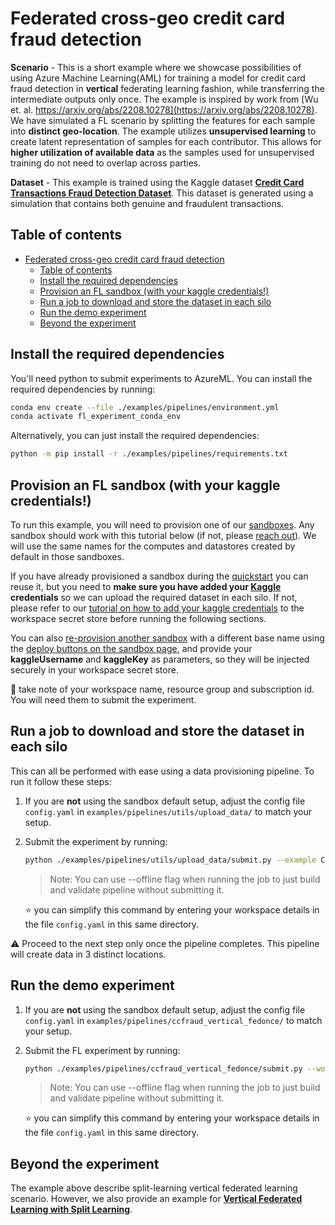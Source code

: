 # Federated cross-geo credit card fraud detection

**Scenario** - This is a short example where we showcase possibilities of using Azure Machine Learning(AML) for training a model for credit card fraud detection in **vertical** federating learning fashion, while transferring the intermediate outputs only once. The example is inspired by work from [Wu et. al. https://arxiv.org/abs/2208.10278](https://arxiv.org/abs/2208.10278). We have simulated a FL scenario by splitting the features for each sample into **distinct geo-location**. The example utilizes **unsupervised learning** to create latent representation of samples for each contributor. This allows for **higher utilization of available data** as the samples used for unsupervised training do not need to overlap across parties.

**Dataset** - This example is trained using the Kaggle dataset [**Credit Card Transactions Fraud Detection Dataset**](https://www.kaggle.com/datasets/kartik2112/fraud-detection?datasetId=817870&sortBy=voteCount&types=competitions). This dataset is generated using a simulation that contains both genuine and fraudulent transactions.

## Table of contents

- [Federated cross-geo credit card fraud detection](#federated-cross-geo-credit-card-fraud-detection)
  - [Table of contents](#table-of-contents)
  - [Install the required dependencies](#install-the-required-dependencies)
  - [Provision an FL sandbox (with your kaggle credentials!)](#provision-an-fl-sandbox-with-your-kaggle-credentials)
  - [Run a job to download and store the dataset in each silo](#run-a-job-to-download-and-store-the-dataset-in-each-silo)
  - [Run the demo experiment](#run-the-demo-experiment)
  - [Beyond the experiment](#beyond-the-experiment)

## Install the required dependencies

You'll need python to submit experiments to AzureML. You can install the required dependencies by running:

```bash
conda env create --file ./examples/pipelines/environment.yml
conda activate fl_experiment_conda_env
```

Alternatively, you can just install the required dependencies:

```bash
python -m pip install -r ./examples/pipelines/requirements.txt
```

## Provision an FL sandbox (with your kaggle credentials!)

To run this example, you will need to provision one of our [sandboxes](../provisioning/sandboxes.md). Any sandbox should work with this tutorial below (if not, please [reach out](https://github.com/Azure-Samples/azure-ml-federated-learning/issues)). We will use the same names for the computes and datastores created by default in those sandboxes.

If you have already provisioned a sandbox during the [quickstart](../quickstart.md) you can reuse it, but you need to **make sure you have added your [Kaggle](https://www.kaggle.com/) credentials** so we can upload the required dataset in each silo. If not, please refer to our [tutorial on how to add your kaggle credentials](../tutorials/add-kaggle-credentials.md) to the workspace secret store before running the following sections.

You can also [re-provision another sandbox](../provisioning/sandboxes.md) with a different base name using the [deploy buttons on the sandbox page](../provisioning/sandboxes.md), and provide your **kaggleUsername** and **kaggleKey** as parameters, so they will be injected securely in your workspace secret store.

:notebook: take note of your workspace name, resource group and subscription id. You will need them to submit the experiment.

## Run a job to download and store the dataset in each silo

This can all be performed with ease using a data provisioning pipeline. To run it follow these steps:

1. If you are **not** using the sandbox default setup, adjust the config file  `config.yaml` in `examples/pipelines/utils/upload_data/` to match your setup.
2. Submit the experiment by running:

   ```bash
   python ./examples/pipelines/utils/upload_data/submit.py --example CCFRAUD_VERTICAL_FEDONCE --workspace_name "<workspace-name>" --resource_group "<resource-group-name>" --subscription_id "<subscription-id>"
   ```

   > Note: You can use --offline flag when running the job to just build and validate pipeline without submitting it.

    :star: you can simplify this command by entering your workspace details in the file `config.yaml` in this same directory.

:warning: Proceed to the next step only once the pipeline completes. This pipeline will create data in 3 distinct locations.

## Run the demo experiment

1. If you are **not** using the sandbox default setup, adjust the config file  `config.yaml` in `examples/pipelines/ccfraud_vertical_fedonce/` to match your setup.
2. Submit the FL experiment by running:

   ```bash
   python ./examples/pipelines/ccfraud_vertical_fedonce/submit.py --workspace_name "<workspace-name>" --resource_group "<resource-group-name>" --subscription_id "<subscription-id>"
   ```

   > Note: You can use --offline flag when running the job to just build and validate pipeline without submitting it.

    :star: you can simplify this command by entering your workspace details in the file `config.yaml` in this same directory.

## Beyond the experiment
The example above describe split-learning vertical federated learning scenario. However, we also provide an example for [**Vertical Federated Learning with Split Learning**](./ccfraud-vertical.md).